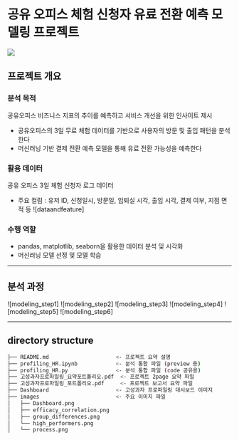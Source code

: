 # 공유 오피스 체험 신청자 유료 전환 예측 모델링 프로젝트
  <img src="https://img.shields.io/badge/Python-3776AB?style=flat-square&logo=Python&logoColor=white"/>


## 프로젝트 개요
### 분석 목적
공유오피스 비즈니스 지표의 추이를 예측하고 서비스 개선을 위한 인사이트 제시
- 공유오피스의 3일 무료 체험 데이터를 기반으로 사용자의 방문 및 출입 패턴을 분석한다
- 머신러닝 기반 결제 전환 예측 모델을 통해 유료 전환 가능성을 예측한다


### 활용 데이터
공유 오피스 3일 체험 신청자 로그 데이터 
- 주요 컬럼 : 유저 ID, 신청일시, 방문일, 입퇴실 시각, 출입 시각, 결제 여부, 지점 면적 등
![dataandfeature]


### 수행 역할
- pandas, matplotlib, seaborn을 활용한 데이터 분석 및 시각화
- 머신러닝 모델 선정 및 모델 학습
---

## 분석 과정 
![modeling_step1]
![modeling_step2]
![modeling_step3]
![modeling_step4]
![modeling_step5]
![modeling_step6]


---

## directory structure
```bash
├── README.md                     <- 프로젝트 요약 설명
├── profiling_HR.ipynb            <- 분석 통합 파일 (preview 용)
├── profiling_HR.py               <- 분석 통합 파일 (code 공유용)
├── 고성과자프로파일링_요약포트폴리오.pdf  <- 프로젝트 2page 요약 파일
├── 고성과자프로파일링_포트폴리오.pdf     <- 프로젝트 보고서 요약 파일
├── Dashboard                     <- 고성과자 프로파일링 대시보드 이미지
├── images                        <- 주요 이미지 파일
│   ├── Dashboard.png       
│   ├── efficacy_correlation.png      
│   ├── group_differences.png   
│   └── high_performers.png            
│   └── process.png                   
```
